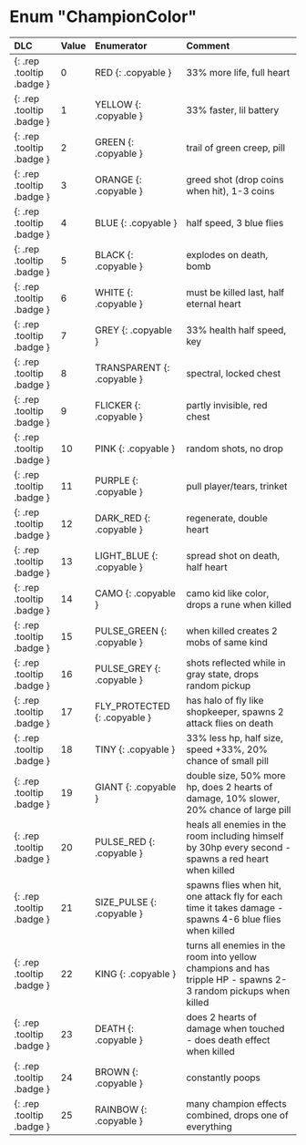 # Enum "ChampionColor"
|DLC|Value|Enumerator|Comment|
|:--|:--|:--|:--|
|[ ](#){: .rep .tooltip .badge }|0 |RED {: .copyable } | 33% more life, full heart |
|[ ](#){: .rep .tooltip .badge }|1 |YELLOW {: .copyable } | 33% faster, lil battery |
|[ ](#){: .rep .tooltip .badge }|2 |GREEN {: .copyable } | trail of green creep, pill |
|[ ](#){: .rep .tooltip .badge }|3 |ORANGE {: .copyable } | greed shot (drop coins when hit), 1-3 coins |
|[ ](#){: .rep .tooltip .badge }|4 |BLUE {: .copyable } | half speed, 3 blue flies |
|[ ](#){: .rep .tooltip .badge }|5 |BLACK {: .copyable } | explodes on death, bomb |
|[ ](#){: .rep .tooltip .badge }|6 |WHITE {: .copyable } | must be killed last, half eternal heart |
|[ ](#){: .rep .tooltip .badge }|7 |GREY {: .copyable } | 33% health half speed, key |
|[ ](#){: .rep .tooltip .badge }|8 |TRANSPARENT {: .copyable } | spectral, locked chest |
|[ ](#){: .rep .tooltip .badge }|9 |FLICKER {: .copyable } | partly invisible, red chest |
|[ ](#){: .rep .tooltip .badge }|10 |PINK {: .copyable } | random shots, no drop |
|[ ](#){: .rep .tooltip .badge }|11 |PURPLE {: .copyable } | pull player/tears, trinket |
|[ ](#){: .rep .tooltip .badge }|12 |DARK_RED {: .copyable } | regenerate, double heart |
|[ ](#){: .rep .tooltip .badge }|13 |LIGHT_BLUE {: .copyable } | spread shot on death, half heart |
|[ ](#){: .rep .tooltip .badge }|14 |CAMO {: .copyable } | camo kid like color, drops a rune when killed |
|[ ](#){: .rep .tooltip .badge }|15 |PULSE_GREEN {: .copyable } | when killed creates 2 mobs of same kind |
|[ ](#){: .rep .tooltip .badge }|16 |PULSE_GREY {: .copyable } | shots reflected while in gray state, drops random pickup |
|[ ](#){: .rep .tooltip .badge }|17 |FLY_PROTECTED {: .copyable } | has halo of fly like shopkeeper, spawns 2 attack flies on death |
|[ ](#){: .rep .tooltip .badge }|18 |TINY {: .copyable } | 33% less hp, half size, speed +33%, 20% chance of small pill |
|[ ](#){: .rep .tooltip .badge }|19 |GIANT {: .copyable } | double size, 50% more hp, does 2 hearts of damage, 10% slower, 20% chance of large pill |
|[ ](#){: .rep .tooltip .badge }|20 |PULSE_RED {: .copyable } | heals all enemies in the room including himself by 30hp every second  - spawns a red heart when killed |
|[ ](#){: .rep .tooltip .badge }|21 |SIZE_PULSE {: .copyable } | spawns flies when hit, one attack fly for each time it takes damage - spawns 4-6 blue flies when killed |
|[ ](#){: .rep .tooltip .badge }|22 |KING {: .copyable } | turns all enemies in the room into yellow champions and has tripple HP - spawns 2-3 random pickups when killed |
|[ ](#){: .rep .tooltip .badge }|23 |DEATH {: .copyable } | does 2 hearts of damage when touched - does death effect when killed  |
|[ ](#){: .rep .tooltip .badge }|24 |BROWN {: .copyable } | constantly poops |
|[ ](#){: .rep .tooltip .badge }|25 |RAINBOW {: .copyable } | many champion effects combined, drops one of everything |
